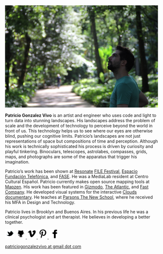 
![IMG](images/about_picture.jpg)

**Patricio Gonzalez Vivo** is an artist and engineer who uses code and light to turn data into stunning landscapes. His landscapes address the problem of scale and the development of technology to perceive beyond the world in front of us. This technology helps us to see where our eyes are otherwise blind, pushing our cognitive limits. Patricio’s landscapes are not just representations of space but compositions of time and perception. Although his work is technically sophisticated his process is driven by curiosity and playful tinkering. Binoculars, telescopes, astrolabes, compasses, grids, maps, and photographs are some of the apparatus that trigger his imagination. 

Patricio’s work has been shown at [Resonate](http://resonate.io/) [FILE Festival](http://file.org.br/), [Espacio Fundación Telefónica](http://espacio.fundaciontelefonica.com/), and [FASE](http://encuentrofase.com.ar/). He was a MediaLab resident at Centro Cultural Español. Patricio currently makes open source mapping tools at [Mapzen](http://mapzen.com). His work has been featured in [Gizmodo](http://gizmodo.com/), [The Atlantic](http://www.citylab.com/), and [Fast Company](http://www.fastcompany.com/). He developed visual systems for the interactive [Clouds documentary](http://cloudsdocumentary.com/). He teaches at [Parsons The New School](http://www.newschool.edu/parsons/mfa-design-technology/), where he received his MFA in Design and Technology.

Patricio lives in Brooklyn and Buenos Aires. In his previous life he was a clinical psychologist and art therapist. He believes in developing a better together.

<script src="https://platform.twitter.com/widgets.js"></script>

<a href="https://twitter.com/intent/follow?screen_name=patriciogv"><img src="images/icons/twitter.png" width="32" class="icon"/></a>
<a href="https://github.com/patriciogonzalezvivo" target="_blank"><img src="images/icons/github.png" width="32" class="icon"/> </a>
<a href="http://vimeo.com/patriciogv" target="_blank"><img src="images/icons/vimeo.png" width="32" class="icon"/> </a>
<a href="http://www.pinterest.com/patriciogonzv/" target="_blank"><img src="images/icons/pinterest.png" width="32" class="icon"/> </a>
<a href="https://www.flickr.com/photos/106950246@N06/" target="_blank"><img src="images/icons/facebook.png" width="32" class="icon"/> </a>

[patriciogonzalezvivo at gmail dot com](mailTo:patriciogonzalezvivo@gmail.com)
